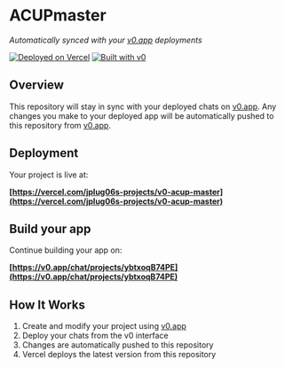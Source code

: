 # ACUPmaster

*Automatically synced with your [v0.app](https://v0.app) deployments*

[![Deployed on Vercel](https://img.shields.io/badge/Deployed%20on-Vercel-black?style=for-the-badge&logo=vercel)](https://vercel.com/jplug06s-projects/v0-acup-master)
[![Built with v0](https://img.shields.io/badge/Built%20with-v0.app-black?style=for-the-badge)](https://v0.app/chat/projects/ybtxoqB74PE)

## Overview

This repository will stay in sync with your deployed chats on [v0.app](https://v0.app).
Any changes you make to your deployed app will be automatically pushed to this repository from [v0.app](https://v0.app).

## Deployment

Your project is live at:

**[https://vercel.com/jplug06s-projects/v0-acup-master](https://vercel.com/jplug06s-projects/v0-acup-master)**

## Build your app

Continue building your app on:

**[https://v0.app/chat/projects/ybtxoqB74PE](https://v0.app/chat/projects/ybtxoqB74PE)**

## How It Works

1. Create and modify your project using [v0.app](https://v0.app)
2. Deploy your chats from the v0 interface
3. Changes are automatically pushed to this repository
4. Vercel deploys the latest version from this repository
